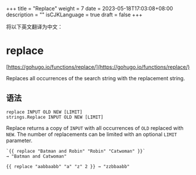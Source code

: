 +++
title = "Replace"
weight = 7
date = 2023-05-18T17:03:08+08:00
description = ""
isCJKLanguage = true
draft = false
+++

将以下英文翻译为中文：
# replace

[https://gohugo.io/functions/replace/](https://gohugo.io/functions/replace/)

Replaces all occurrences of the search string with the replacement string.

## 语法

```
replace INPUT OLD NEW [LIMIT]
strings.Replace INPUT OLD NEW [LIMIT]
```

Replace returns a copy of `INPUT` with all occurrences of `OLD` replaced with `NEW`. The number of replacements can be limited with an optional `LIMIT` parameter.

```
`{{ replace "Batman and Robin" "Robin" "Catwoman" }}`
→ "Batman and Catwoman"

{{ replace "aabbaabb" "a" "z" 2 }} → "zzbbaabb"
```
